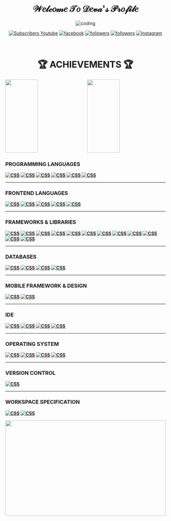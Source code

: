 <h1 align="center" class="typewriter">𝒲𝑒𝓁𝒸𝑜𝓂𝑒 𝒯𝑜 𝒟𝑒𝓋𝒶'𝓈 𝒫𝓇𝑜𝒻𝒾𝓁𝑒</h1>


<p align="center">
<img alt="coding" src="https://camo.githubusercontent.com/cae12fddd9d6982901d82580bdf321d81fb299141098ca1c2d4891870827bf17/68747470733a2f2f6d69726f2e6d656469756d2e636f6d2f6d61782f313336302f302a37513379765349765f7430696f4a2d5a2e676966">
</p>


<p align="center">
  <a href="https://www.youtube.com/channel/notnowUCTenZ0PVTBdbV1WUrfsUhaA?sub_confirmation=1">
    <img alt="Subscribers Youtube" title="Subscribe My YouTube channel" src="https://img.shields.io/youtube/channel/subscribers/UCTenZ0PVTBdbV1WUrfsUhaA?color=%23E05D44&label=SUBSCRIBE&logo=youtube&style=for-the-badge&labelColor=CE4630"></a> 
  
  <a href="https://www.facebook.com/iamdeva3/">
    <img alt="facebook" title="Facebook" src="https://img.shields.io/badge/Facebook-1877F2?style=for-the-badge&logo=facebook&logoColor=white"/></a> 
  
  
  <a href="https://twitter.com/i_am__Deva">
    <img alt="followers" title="Follow My Twitter" src="https://img.shields.io/twitter/follow/i_am__Deva?color=0d85b5&labelColor=00acee&label=Follow&logo=twitter&logoColor=white&style=for-the-badge"/></a>

  <a href="https://github.com/Deva-Dathan">
    <img alt="followers" title="Follow My Github" src="https://img.shields.io/github/followers/Deva-Dathan?color=3c3c3c&labelColor=171515&style=for-the-badge&logo=github&label=Follow"/></a>
  
  
  <a href="https://www.instagram.com/_iam__deva/">
    <img alt="Instagram" title="Follow Me On Instagram" src="https://img.shields.io/badge/Deva Dathan-%23E4405F.svg?style=for-the-badge&logo=Instagram&logoColor=white"/></a>
</p><br>


<h1 align=center><b>🏆 ACHIEVEMENTS 🏆<b></h1>

<p>
<img src="https://github-readme-stats.vercel.app/api/top-langs/?username=Deva-Dathan&layout=compact" width="45%" height="230px">
  &nbsp;  &nbsp;  &nbsp;  &nbsp;
<img src="https://github-readme-stats.vercel.app/api?username=Deva-Dathan&show_icons=true" width="45%" height="230px">
</p>

  <h3 align=left><b>PROGRAMMING LANGUAGES</b></h3>
  
  <p>
    <a href="#"><img alt="CSS" src="https://img.shields.io/badge/C-00599C?style=for-the-badge&logo=c&logoColor=white"></a>
    <a href="#"><img alt="CSS" src="https://img.shields.io/badge/C%2B%2B-00599C?style=for-the-badge&logo=c%2B%2B&logoColor=white"></a>
    <a href="#"><img alt="CSS" src="https://img.shields.io/badge/Java-ED8B00?style=for-the-badge&logo=java&logoColor=white"></a>
    <a href="#"><img alt="CSS" src="https://img.shields.io/badge/JavaScript-323330?style=for-the-badge&logo=javascript&logoColor=F7DF1E"></a>
    <a href="#"><img alt="CSS" src="https://img.shields.io/badge/PHP-777BB4?style=for-the-badge&logo=php&logoColor=white"></a>
    <a href="#"><img alt="CSS" src="https://img.shields.io/badge/Python-FFD43B?style=for-the-badge&logo=python&logoColor=blue"></a>
</p>
    <hr>
   <h3 align=left>FRONTEND LANGUAGES</h3>
  
  <p>
    <a href="#"><img alt="CSS" src="https://img.shields.io/badge/HTML5-E34F26?style=for-the-badge&logo=html5&logoColor=white"></a>
    <a href="#"><img alt="CSS" src="https://img.shields.io/badge/CSS3-1572B6?style=for-the-badge&logo=css3&logoColor=white"></a>
    <a href="#"><img alt="CSS" src="https://img.shields.io/badge/Bootstrap-563D7C?style=for-the-badge&logo=bootstrap&logoColor=white"></a>
    <a href="#"><img alt="CSS" src="https://img.shields.io/badge/React-20232A?style=for-the-badge&logo=react&logoColor=61DAFB"></a>
    <a href="#"><img alt="CSS" src="https://img.shields.io/badge/Vue.js-35495E?style=for-the-badge&logo=vuedotjs&logoColor=4FC08D"></a>
</p>
    <hr>
   <h3 align=left>FRAMEWORKS & LIBRARIES</h3>
  
  <p>
    <a href="#"><img alt="CSS" src="https://img.shields.io/badge/Codeigniter-EF4223?style=for-the-badge&logo=codeigniter&logoColor=white"></a>
    <a href="#"><img alt="CSS" src="https://img.shields.io/badge/Xampp-F37623?style=for-the-badge&logo=xampp&logoColor=white"></a>
    <a href="#"><img alt="CSS" src="https://img.shields.io/badge/Vue.js-35495E?style=for-the-badge&logo=vuedotjs&logoColor=4FC08D"></a>
    <a href="#"><img alt="CSS" src="https://img.shields.io/badge/AngularJS-E23237?style=for-the-badge&logo=angularjs&logoColor=white"></a>
    <a href="#"><img alt="CSS" src="https://img.shields.io/badge/Django-092E20?style=for-the-badge&logo=django&logoColor=green"></a>
    <a href="#"><img alt="CSS" src="https://img.shields.io/badge/Express.js-000000?style=for-the-badge&logo=express&logoColor=white"></a>
    <a href="#"><img alt="CSS" src="https://img.shields.io/badge/Font_Awesome-339AF0?style=for-the-badge&logo=fontawesome&logoColor=white"></a>
    <a href="#"><img alt="CSS" src="https://img.shields.io/badge/jQuery-0769AD?style=for-the-badge&logo=jquery&logoColor=white"></a>
    <a href="#"><img alt="CSS" src="https://img.shields.io/badge/Nginx-009639?style=for-the-badge&logo=nginx&logoColor=white"></a>
    <a href="#"><img alt="CSS" src="https://img.shields.io/badge/Node.js-339933?style=for-the-badge&logo=nodedotjs&logoColor=white"></a>
    <a href="#"><img alt="CSS" src="https://img.shields.io/badge/npm-CB3837?style=for-the-badge&logo=npm&logoColor=white"></a>
    <a href="#"><img alt="CSS" src="https://img.shields.io/badge/React-20232A?style=for-the-badge&logo=react&logoColor=61DAFB"></a>
</p>
    <hr>
   <h3 align=left>DATABASES</h3>
  
  <p>
    <a href="#"><img alt="CSS" src="https://img.shields.io/badge/MariaDB-003545?style=for-the-badge&logo=mariadb&logoColor=white"></a>
    <a href="#"><img alt="CSS" src="https://img.shields.io/badge/MongoDB-4EA94B?style=for-the-badge&logo=mongodb&logoColor=white"></a>
    <a href="#"><img alt="CSS" src="https://img.shields.io/badge/MySQL-005C84?style=for-the-badge&logo=mysql&logoColor=white"></a>
    <a href="#"><img alt="CSS" src="https://img.shields.io/badge/Oracle-F80000?style=for-the-badge&logo=Oracle&logoColor=white"></a>
</p>
    <hr>
   <h3 align=left>MOBILE FRAMEWORK & DESIGN</h3>
  
  <p>
    <a href="#"><img alt="CSS" src="https://img.shields.io/badge/Flutter-02569B?style=for-the-badge&logo=flutter&logoColor=white"></a>
    <a href="#"><img alt="CSS" src="https://img.shields.io/badge/Figma-F24E1E?style=for-the-badge&logo=figma&logoColor=white"></a>
</p>
    <hr>
   <h3 align=left>IDE</h3>
  
  <p>
    <a href="#"><img alt="CSS" src="https://img.shields.io/badge/Visual_Studio_Code-0078D4?style=for-the-badge&logo=visual%20studio%20code&logoColor=white"></a>
    <a href="#"><img alt="CSS" src="https://img.shields.io/badge/Eclipse-2C2255?style=for-the-badge&logo=eclipse&logoColor=white"></a>
    <a href="#"><img alt="CSS" src="https://img.shields.io/badge/Android_Studio-3DDC84?style=for-the-badge&logo=android-studio&logoColor=white"></a>
    <a href="#"><img alt="CSS" src="https://img.shields.io/badge/IntelliJ_IDEA-000000.svg?style=for-the-badge&logo=intellij-idea&logoColor=white"></a>
</p>
    <hr>
   <h3 align=left>OPERATING SYSTEM</h3>
  
  <p>
    <a href="#"><img alt="CSS" src="https://img.shields.io/badge/Windows-0078D6?style=for-the-badge&logo=windows&logoColor=white"></a>
    <a href="#"><img alt="CSS" src="https://img.shields.io/badge/Android-3DDC84?style=for-the-badge&logo=android&logoColor=white"></a>
    <a href="#"><img alt="CSS" src="https://img.shields.io/badge/Kali_Linux-557C94?style=for-the-badge&logo=kali-linux&logoColor=white"></a>
    <a href="#"><img alt="CSS" src="https://img.shields.io/badge/Ubuntu-E95420?style=for-the-badge&logo=ubuntu&logoColor=white"></a>
</p>
    <hr>
   <h3 align=left>VERSION CONTROL</h3>
  
  <p>
    <a href="#"><img alt="CSS" src="https://img.shields.io/badge/GIT-E44C30?style=for-the-badge&logo=git&logoColor=white"></a>
</p>
      <hr>
   <h3 align=left>WORKSPACE SPECIFICATION</h3>
  
  <p>
    <a href="#"><img alt="CSS" src="https://img.shields.io/badge/hp%20laptop-0096D6?style=for-the-badge&logo=hp&logoColor=white"></a>
    <a href="#"><img alt="CSS" src="https://img.shields.io/badge/Intel%20Core_i5_11th-0071C5?style=for-the-badge&logo=intel&logoColor=white"></a>
</p>
    
  <p><img src="https://github-readme-streak-stats.herokuapp.com/?user=Deva-Dathan" width="100%" height="300px"></p>
 	
    
